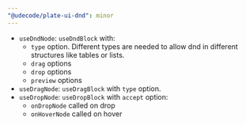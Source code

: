 ```yaml
---
"@udecode/plate-ui-dnd": minor
---
```


- `useDndNode`: `useDndBlock` with:
  - `type` option. Different types are needed to allow dnd in different structures like tables or lists.
  - `drag` options
  - `drop` options
  - `preview` options
- `useDragNode`: `useDragBlock` with `type` option.
- `useDropNode`: `useDropBlock` with `accept` option:
  - `onDropNode` called on drop
  - `onHoverNode` called on hover
